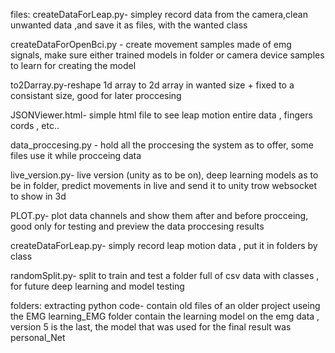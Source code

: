 files: 
createDataForLeap.py- simpley record data from the camera,clean unwanted data ,and save it as files, with the wanted class 

createDataForOpenBci.py - create movement samples made of emg signals, make sure either trained models in folder or camera device samples to learn for creating the model

to2Darray.py-reshape 1d array to 2d array in wanted size + fixed to a  consistant size, good for later proccesing

JSONViewer.html- simple html file to see leap motion entire data , fingers cords , etc..

data_proccesing.py - hold all the proccesing the system as to offer, some files use it while procceing data 

live_version.py- live version (unity as to be on), deep learning models as to be in folder,  predict movements in live and send it to unity trow websocket to show in 3d

PLOT.py- plot data channels and show them after and before procceing, good only for testing and preview the data proccesing results 

createDataForLeap.py- simply record leap motion data , put it in folders by class

randomSplit.py- split to train and test a folder full of csv data with classes , for future deep learning and model testing

folders:
extracting python code- contain old files of an older project useing the EMG
learning_EMG folder contain the learning model on the emg data , version 5 is the last, the model that was used for the final result was personal_Net

